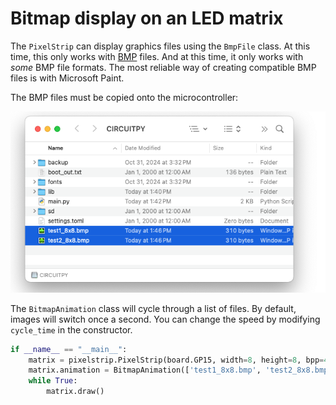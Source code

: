 # Bitmap display on an LED matrix

The `PixelStrip` can display graphics files using the `BmpFile` class.  At this time, this only works with [BMP](https://en.wikipedia.org/wiki/BMP_file_format) files.  And at this time, it only works with _some_ BMP file formats.  The most reliable way of creating compatible BMP files is with Microsoft Paint.

The BMP files must be copied onto the microcontroller:

![Files](../../documentation/img/ciruitPython_files_BITMAP.png)

The `BitmapAnimation` class will cycle through a list of files.  By default, images will switch once a second.  You can change the speed by modifying `cycle_time` in the constructor.

```python
if __name__ == "__main__":
    matrix = pixelstrip.PixelStrip(board.GP15, width=8, height=8, bpp=4, pixel_order=pixelstrip.GRB)
    matrix.animation = BitmapAnimation(['test1_8x8.bmp', 'test2_8x8.bmp'], cycle_time=1.0)
    while True:
        matrix.draw()
```

